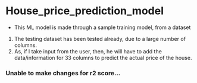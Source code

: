 # House_price_prediction_model

* This ML model is made through a sample training model, from a dataset
1. The testing dataset has been tested already, due to a large number of columns.
2. As, if I take input from the user, then, he will have to add the data/information for 33 columns to predict the actual price of the house.

### Unable to make changes for r2 score...
